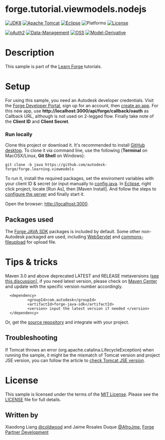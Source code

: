 # forge.tutorial.viewmodels.nodejs

[![JDK8](https://img.shields.io/badge/JDK-8-green.svg)](http://www.oracle.com/technetwork/java/javase/downloads/jdk8-downloads-2133151.html) 
[![Apache Tomcat](https://img.shields.io/badge/Tomcat-9.0-yellow.svg)](https://tomcat.apache.org/download-90.cgi)
[![Eclipse](https://img.shields.io/badge/Eclipse-Oxygen-orange.svg)](http://www.eclipse.org/downloads/packages/eclipse-ide-java-ee-developers/oxygen3) 
![Platforms](https://img.shields.io/badge/platform-windows%20%7C%20osx%20%7C%20linux-lightgray.svg)
[![License](http://img.shields.io/:license-mit-blue.svg)](http://opensource.org/licenses/MIT)

[![oAuth2](https://img.shields.io/badge/oAuth2-v1-green.svg)](http://developer.autodesk.com/)
[![Data-Management](https://img.shields.io/badge/Data%20Management-v1-green.svg)](http://developer.autodesk.com/)
[![OSS](https://img.shields.io/badge/OSS-v2-green.svg)](http://developer.autodesk.com/)
[![Model-Derivative](https://img.shields.io/badge/Model%20Derivative-v2-green.svg)](http://developer.autodesk.com/)

# Description

This sample is part of the [Learn Forge](http://learnforge.autodesk.io) tutorials.

# Setup

For using this sample, you need an Autodesk developer credentials. Visit the [Forge Developer Portal](https://developer.autodesk.com), sign up for an account, then [create an app](https://developer.autodesk.com/myapps/create). For this new app, use **http://localhost:3000/api/forge/callback/oauth** as Callback URL, although is not used on 2-legged flow. Finally take note of the **Client ID** and **Client Secret**.

### Run locally

Clone this project or download it. It's recommended to install [GitHub desktop](https://desktop.github.com/). To clone it via command line, use the following (**Terminal** on MacOSX/Linux, **Git Shell** on Windows):

    git clone -b java https://github.com/autodesk-forge/forge.learning.viewmodels

To run it, install the required packages, set the enviroment variables with your client ID & secret (or input manually to [config.java](/src/main/java/config.java). In [Eclipse](http://www.eclipse.org/downloads/packages/eclipse-ide-java-ee-developers/oxygen3), right click project, locate [Run As], then [Maven Install]. And follow the steps to [configure the server](http://learnforge.autodesk.io/#/environment/rundebug/java) and finally start it. 

Open the browser: [http://localhost:3000](http://localhost:3000).

## Packages used

The [Forge JAVA SDK](https://search.maven.org/search?q=a:forge-java-sdk) packages is included by default. Some other non-Autodesk packaged are used, including [WebServlet](https://docs.oracle.com/javaee/6/api/javax/servlet/annotation/WebServlet.html) and [commons-fileupload](https://mvnrepository.com/artifact/commons-fileupload/commons-fileupload/1.3) for upload file.

# Tips & tricks
Maven 3.0 and above deprecated LATEST and RELEASE metaversions ([see this discussion](https://stackoverflow.com/questions/30571/how-do-i-tell-maven-to-use-the-latest-version-of-a-dependency)], if you need latest version, please check on [Maven Center](https://search.maven.org/search?q=a:forge-java-sdk) and update with the specific version number accordingly. 
  ```
    <dependency>
            <groupId>com.autodesk</groupId>
            <artifactId>forge-java-sdk</artifactId> 
            <version> input the latest version if needed </version>
    </dependency>
  ```
Or, get the [source repository](https://github.com/Autodesk-Forge/forge-api-java-client) and integrate with your project.

## Troubleshooting

If Tomcat throws an error (org.apache.catalina.LifecycleException) when running the sample, it might be the mismatch of Tomcat version and project JSE version, you can follow the article to [check Tomcat JSE version](http://www.codejava.net/ides/eclipse/how-to-change-java-runtime-environment-for-tomcat-in-eclipse).  

# License

This sample is licensed under the terms of the [MIT License](http://opensource.org/licenses/MIT).
Please see the [LICENSE](LICENSE) file for full details.

## Written by

Xiaodong Liang [@coldwood](https://twitter.com/coldwood) and Jaime Rosales Duque [@AfroJme](https://twitter.com/AfroJme), [Forge Partner Development](http://forge.autodesk.com)